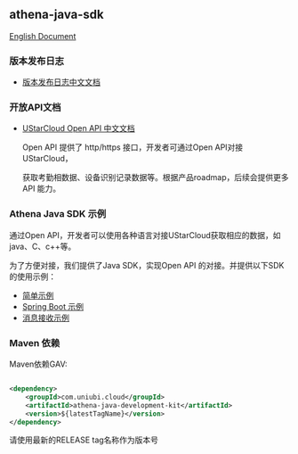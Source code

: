 ## athena-java-sdk

[English Document](./README.md)

### 版本发布日志

* [版本发布日志中文文档](/docs/ReleaseNotes-zh_CN.md)

### 开放API文档

* [UStarCloud Open API 中文文档](./docs/UStar%20Cloud%20open%20API-zh_CN.md)

  Open API 提供了 http/https 接口，开发者可通过Open API对接UStarCloud，

  获取考勤相数据、设备识别记录数据等。根据产品roadmap，后续会提供更多 API 能力。

### Athena Java SDK 示例

通过Open API，开发者可以使用各种语言对接UStarCloud获取相应的数据，如java、C、c++等。

为了方便对接，我们提供了Java SDK，实现Open API 的对接。并提供以下SDK的使用示例：

* [简单示例](./athena-sdk-examples/api-simple-example)
* [Spring Boot 示例](./athena-sdk-examples/api-springboot-example)
* [消息接收示例](./athena-sdk-examples/message-receive-example)

### Maven 依赖

Maven依赖GAV:

```xml

<dependency>
    <groupId>com.uniubi.cloud</groupId>
    <artifactId>athena-java-development-kit</artifactId>
    <version>${latestTagName}</version>
</dependency>
```

请使用最新的RELEASE tag名称作为版本号